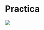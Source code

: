 # Practica

<html>
  <head>
    <meta charset="utf-8">
    <title>MI PAGINA DE PRUEBA</title>
  </head>
  <body>
    <img src="C:\Users\PAO\Desktop\Minnie.jpg">
  </body>
</html>
